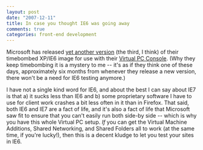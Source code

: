 ```yaml
--- 
layout: post
date: "2007-12-11"
title: In case you thought IE6 was going away
comments: true
categories: front-end development
---
```


Microsoft has released <a href="http://www.microsoft.com/downloads/details.aspx?FamilyId=21EABB90-958F-4B64-B5F1-73D0A413C8EF&amp;displaylang=en">yet another version</a> (the third, I think) of their timebombed XP/IE6 image for use with their <a href="http://www.microsoft.com/windows/products/winfamily/virtualpc/default.mspx">Virtual PC Console</a>. (Why they keep timebombing it is a mystery to me -- it's as if they think one of these days, approximately six months from whenever they release a new version, there won't be a need for IE6 testing anymore.)

I have not a single kind word for IE6, and about the best I can say about IE7 is that a) it sucks less than IE6 and b) some proprietary software I have to use for client work crashes a bit less often in it than in Firefox. That said, both IE6 and IE7 are a fact of life, and it's also a fact of life that Microsoft saw fit to ensure that you can't easily run both side-by side -- which is why you have this whole Virtual PC setup. <em>If</em> you can get the Virtual Machine Additions, Shared Networking, and Shared Folders all to work (at the same time, if you're lucky!), then this is a decent kludge to let you test your sites in IE6.